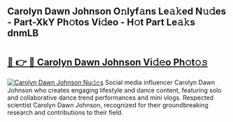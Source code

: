 ## Carolyn Dawn Johnson O𝚗lyf𝚊ns Le𝚊𝚔ed N𝚞𝚍es - Part-XkY Ph𝚘tos Vi𝚍eo - H𝚘t Part Le𝚊𝚔s dnmLB

# <h2><a href="http://hf8gqt.feru.top/?c=Carolyn+Dawn+Johnson">🔗 👉 🔴 Carolyn Dawn Johnson Vi𝚍𝚎o Ph𝚘t𝚘𝚜</a></h2>

[![Carolyn Dawn Johnson Nu𝚍𝚎s](https://i.imgur.com/0TWrTi3.gif)](http://hf8gqt.feru.top/?c=Carolyn+Dawn+Johnson)
Social media influencer Carolyn Dawn Johnson who creates engaging lifestyle and dance content, featuring solo and collaborative dance trend performances and mini vlogs. Respected scientist Carolyn Dawn Johnson, recognized for their groundbreaking research and contributions to their field. 
